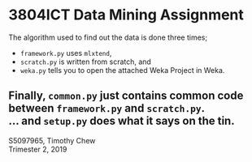 # 3804ICT Data Mining Assignment

The algorithm used to find out the data is done three times;

* `framework.py` uses `mlxtend`,
* `scratch.py` is written from scratch, and
* `weka.py` tells you to open the attached Weka Project in Weka.

Finally, `common.py` just contains common code between `framework.py` and `scratch.py`.  
... and `setup.py` does what it says on the tin.
---

S5097965, Timothy Chew  
Trimester 2, 2019